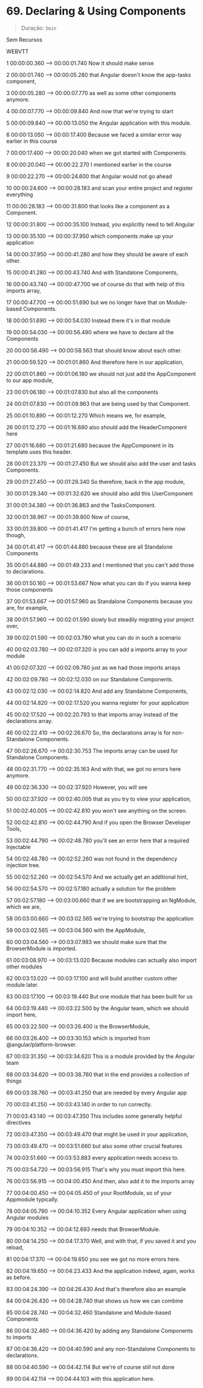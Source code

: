 # 69. Declaring & Using Components

> Duração: `5min`

Sem Recursos

WEBVTT

1
00:00:00.360 --> 00:00:01.740
<v Maximilian>Now it should make sense</v>

2
00:00:01.740 --> 00:00:05.280
that Angular doesn't know the app-tasks component,

3
00:00:05.280 --> 00:00:07.770
as well as some other components anymore.

4
00:00:07.770 --> 00:00:09.840
And now that we're trying to start

5
00:00:09.840 --> 00:00:13.050
the Angular application with this module.

6
00:00:13.050 --> 00:00:17.400
Because we faced a similar error way earlier in this course

7
00:00:17.400 --> 00:00:20.040
when we got started with Components.

8
00:00:20.040 --> 00:00:22.270
I mentioned earlier in the course

9
00:00:22.270 --> 00:00:24.600
that Angular would not go ahead

10
00:00:24.600 --> 00:00:28.183
and scan your entire project and register everything

11
00:00:28.183 --> 00:00:31.800
that looks like a component as a Component.

12
00:00:31.800 --> 00:00:35.100
Instead, you explicitly need to tell Angular

13
00:00:35.100 --> 00:00:37.950
which components make up your application

14
00:00:37.950 --> 00:00:41.280
and how they should be aware of each other.

15
00:00:41.280 --> 00:00:43.740
And with Standalone Components,

16
00:00:43.740 --> 00:00:47.700
we of course do that with help of this imports array,

17
00:00:47.700 --> 00:00:51.690
but we no longer have that on Module-based Components.

18
00:00:51.690 --> 00:00:54.030
Instead there it's in that module

19
00:00:54.030 --> 00:00:56.490
where we have to declare all the Components

20
00:00:56.490 --> 00:00:58.563
that should know about each other.

21
00:00:59.520 --> 00:01:01.860
And therefore here in our application,

22
00:01:01.860 --> 00:01:06.180
we should not just add the AppComponent to our app module,

23
00:01:06.180 --> 00:01:07.830
but also all the components

24
00:01:07.830 --> 00:01:09.963
that are being used by that Component.

25
00:01:10.890 --> 00:01:12.270
Which means we, for example,

26
00:01:12.270 --> 00:01:16.680
also should add the HeaderComponent here

27
00:01:16.680 --> 00:01:21.680
because the AppComponent in its template uses this header.

28
00:01:23.370 --> 00:01:27.450
But we should also add the user and tasks Components.

29
00:01:27.450 --> 00:01:29.340
So therefore, back in the app module,

30
00:01:29.340 --> 00:01:32.620
we should also add this UserComponent

31
00:01:34.380 --> 00:01:36.863
and the TasksComponent.

32
00:01:38.967 --> 00:01:39.800
Now of course,

33
00:01:39.800 --> 00:01:41.417
I'm getting a bunch of errors here now though,

34
00:01:41.417 --> 00:01:44.880
because these are all Standalone Components

35
00:01:44.880 --> 00:01:49.233
and I mentioned that you can't add those to declarations.

36
00:01:50.160 --> 00:01:53.667
Now what you can do if you wanna keep those components

37
00:01:53.667 --> 00:01:57.960
as Standalone Components because you are, for example,

38
00:01:57.960 --> 00:02:01.590
slowly but steadily migrating your project over,

39
00:02:01.590 --> 00:02:03.780
what you can do in such a scenario

40
00:02:03.780 --> 00:02:07.320
is you can add a imports array to your module

41
00:02:07.320 --> 00:02:09.780
just as we had those imports arrays

42
00:02:09.780 --> 00:02:12.030
on our Standalone Components.

43
00:02:12.030 --> 00:02:14.820
And add any Standalone Components,

44
00:02:14.820 --> 00:02:17.520
you wanna register for your application

45
00:02:17.520 --> 00:02:20.793
to that imports array instead of the declarations array.

46
00:02:22.410 --> 00:02:26.670
So, the declarations array is for non-Standalone Components.

47
00:02:26.670 --> 00:02:30.753
The imports array can be used for Standalone Components.

48
00:02:31.770 --> 00:02:35.163
And with that, we got no errors here anymore.

49
00:02:36.330 --> 00:02:37.920
However, you will see

50
00:02:37.920 --> 00:02:40.005
that as you try to view your application,

51
00:02:40.005 --> 00:02:42.810
you won't see anything on the screen.

52
00:02:42.810 --> 00:02:44.790
And if you open the Browser Developer Tools,

53
00:02:44.790 --> 00:02:48.780
you'll see an error here that a required Injectable

54
00:02:48.780 --> 00:02:52.260
was not found in the dependency injection tree.

55
00:02:52.260 --> 00:02:54.570
And we actually get an additional hint,

56
00:02:54.570 --> 00:02:57.180
actually a solution for the problem

57
00:02:57.180 --> 00:03:00.660
that if we are bootstrapping an NgModule, which we are,

58
00:03:00.660 --> 00:03:02.565
we're trying to bootstrap the application

59
00:03:02.565 --> 00:03:04.560
with the AppModule,

60
00:03:04.560 --> 00:03:07.983
we should make sure that the BrowserModule is imported.

61
00:03:08.970 --> 00:03:13.020
Because modules can actually also import other modules

62
00:03:13.020 --> 00:03:17.100
and will build another custom other module later.

63
00:03:17.100 --> 00:03:19.440
But one module that has been built for us

64
00:03:19.440 --> 00:03:22.500
by the Angular team, which we should import here,

65
00:03:22.500 --> 00:03:26.400
is the BrowserModule,

66
00:03:26.400 --> 00:03:30.153
which is imported from @angular/platform-browser.

67
00:03:31.350 --> 00:03:34.620
This is a module provided by the Angular team

68
00:03:34.620 --> 00:03:38.760
that in the end provides a collection of things

69
00:03:38.760 --> 00:03:41.250
that are needed by every Angular app

70
00:03:41.250 --> 00:03:43.140
in order to run correctly.

71
00:03:43.140 --> 00:03:47.350
This includes some generally helpful directives

72
00:03:47.350 --> 00:03:49.470
that might be used in your application,

73
00:03:49.470 --> 00:03:51.660
but also some other crucial features

74
00:03:51.660 --> 00:03:53.883
every application needs access to.

75
00:03:54.720 --> 00:03:56.915
That's why you must import this here.

76
00:03:56.915 --> 00:04:00.450
And then, also add it to the imports array

77
00:04:00.450 --> 00:04:05.450
of your RootModule, so of your Appmodule typically.

78
00:04:05.790 --> 00:04:10.352
Every Angular application when using Angular modules

79
00:04:10.352 --> 00:04:12.693
needs that BrowserModule.

80
00:04:14.250 --> 00:04:17.370
Well, and with that, if you saved it and you reload,

81
00:04:17.370 --> 00:04:19.650
you see we got no more errors here.

82
00:04:19.650 --> 00:04:23.433
And the application indeed, again, works as before.

83
00:04:24.390 --> 00:04:26.430
And that's therefore also an example

84
00:04:26.430 --> 00:04:28.740
that shows us how we can combine

85
00:04:28.740 --> 00:04:32.460
Standalone and Module-based Components

86
00:04:32.460 --> 00:04:36.420
by adding any Standalone Components to imports

87
00:04:36.420 --> 00:04:40.590
and any non-Standalone Components to declarations.

88
00:04:40.590 --> 00:04:42.114
But we're of course still not done

89
00:04:42.114 --> 00:04:44.103
with this application here.

